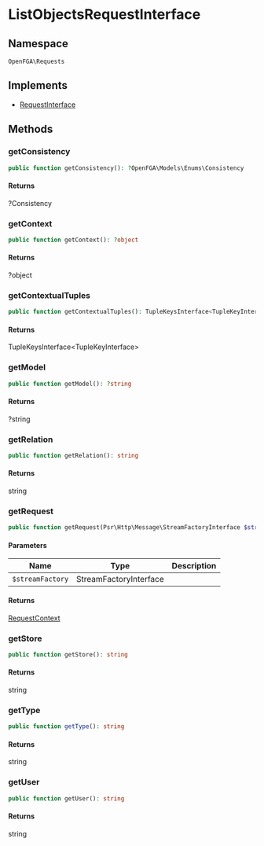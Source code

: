 # ListObjectsRequestInterface


## Namespace
`OpenFGA\Requests`

## Implements
* [RequestInterface](Requests/RequestInterface.md)



## Methods
### getConsistency


```php
public function getConsistency(): ?OpenFGA\Models\Enums\Consistency
```



#### Returns
?Consistency

### getContext


```php
public function getContext(): ?object
```



#### Returns
?object

### getContextualTuples


```php
public function getContextualTuples(): TupleKeysInterface<TupleKeyInterface>
```



#### Returns
TupleKeysInterface&lt;TupleKeyInterface&gt;

### getModel


```php
public function getModel(): ?string
```



#### Returns
?string

### getRelation


```php
public function getRelation(): string
```



#### Returns
string

### getRequest


```php
public function getRequest(Psr\Http\Message\StreamFactoryInterface $streamFactory): OpenFGA\Network\RequestContext
```


#### Parameters
| Name | Type | Description |
|------|------|-------------|
| `$streamFactory` | StreamFactoryInterface |  |

#### Returns
[RequestContext](Network/RequestContext.md)

### getStore


```php
public function getStore(): string
```



#### Returns
string

### getType


```php
public function getType(): string
```



#### Returns
string

### getUser


```php
public function getUser(): string
```



#### Returns
string

